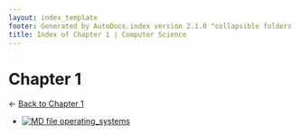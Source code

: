 ```yaml
---
layout: index_template
footer: Generated by AutoDocs.index version 2.1.0 "collapsible folders (probably)" ⓒ Starwort, 2020
title: Index of Chapter 1 | Computer Science
---
```


# Chapter 1

← [Back to Chapter 1](..)

- [![MD file](https://img.icons8.com/windows/512/bb86fc/regular-document.png) operating_systems](Paper_1/section_2/chapter_1/operating_systems.md)
